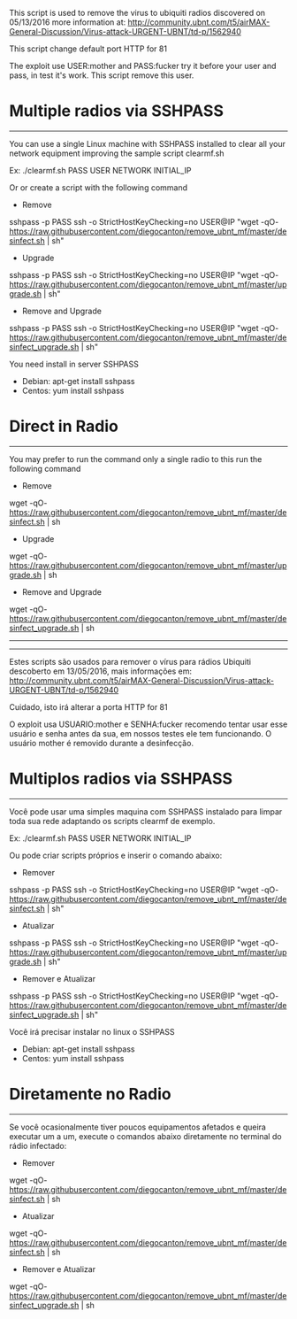 This script is used to remove the virus to ubiquiti radios discovered on 05/13/2016 more information at: http://community.ubnt.com/t5/airMAX-General-Discussion/Virus-attack-URGENT-UBNT/td-p/1562940 

This script change default port HTTP for 81

The exploit use USER:mother and PASS:fucker try it before your user and pass, in test it's work. This script remove this user.

# Multiple radios via SSHPASS
------------------
You can use a single Linux machine with SSHPASS installed to clear all your network equipment improving the sample script clearmf.sh 

Ex: ./clearmf.sh PASS USER NETWORK INITIAL_IP

Or or create a script with the following command

- Remove

sshpass -p PASS ssh -o StrictHostKeyChecking=no USER@IP "wget -qO- https://raw.githubusercontent.com/diegocanton/remove_ubnt_mf/master/desinfect.sh | sh"

- Upgrade

sshpass -p PASS ssh -o StrictHostKeyChecking=no USER@IP "wget -qO- https://raw.githubusercontent.com/diegocanton/remove_ubnt_mf/master/upgrade.sh | sh"

- Remove and Upgrade

sshpass -p PASS ssh -o StrictHostKeyChecking=no USER@IP "wget -qO- https://raw.githubusercontent.com/diegocanton/remove_ubnt_mf/master/desinfect_upgrade.sh | sh"

You need install in server SSHPASS
- Debian: apt-get install sshpass
- Centos: yum install sshpass

# Direct in Radio
------------------
You may prefer to run the command only a single radio to this run the following command

- Remove

wget -qO- https://raw.githubusercontent.com/diegocanton/remove_ubnt_mf/master/desinfect.sh | sh

- Upgrade

wget -qO- https://raw.githubusercontent.com/diegocanton/remove_ubnt_mf/master/upgrade.sh | sh

- Remove and Upgrade

wget -qO- https://raw.githubusercontent.com/diegocanton/remove_ubnt_mf/master/desinfect_upgrade.sh | sh

------------------
------------------
Estes scripts são usados para remover o vírus para rádios Ubiquiti descoberto em 13/05/2016, mais informações em: http://community.ubnt.com/t5/airMAX-General-Discussion/Virus-attack-URGENT-UBNT/td-p/1562940 

Cuidado, isto irá alterar a porta HTTP for 81

O exploit usa USUARIO:mother e SENHA:fucker recomendo tentar usar esse usuário e senha antes da sua, em nossos testes ele tem funcionando. O usuário mother é removido durante a desinfecção.

# Multiplos radios via SSHPASS
------------------
Você pode usar uma simples maquina com SSHPASS instalado para limpar toda sua rede adaptando os scripts clearmf de exemplo.

Ex: ./clearmf.sh PASS USER NETWORK INITIAL_IP

Ou pode criar scripts próprios e inserir o comando abaixo:

- Remover

sshpass -p PASS ssh -o StrictHostKeyChecking=no USER@IP "wget -qO- https://raw.githubusercontent.com/diegocanton/remove_ubnt_mf/master/desinfect.sh | sh"

- Atualizar

sshpass -p PASS ssh -o StrictHostKeyChecking=no USER@IP "wget -qO-  https://raw.githubusercontent.com/diegocanton/remove_ubnt_mf/master/upgrade.sh | sh"

- Remover e Atualizar

sshpass -p PASS ssh -o StrictHostKeyChecking=no USER@IP "wget -qO-  https://raw.githubusercontent.com/diegocanton/remove_ubnt_mf/master/desinfect_upgrade.sh | sh"

Você irá precisar instalar no linux o SSHPASS
- Debian: apt-get install sshpass
- Centos: yum install sshpass

# Diretamente no Radio
------------------
Se você ocasionalmente tiver poucos equipamentos afetados e queira executar um a um, execute  o comandos abaixo diretamente no terminal do rádio infectado:

- Remover

wget -qO- https://raw.githubusercontent.com/diegocanton/remove_ubnt_mf/master/desinfect.sh | sh

- Atualizar

wget -qO- https://raw.githubusercontent.com/diegocanton/remove_ubnt_mf/master/desinfect.sh | sh

- Remover e Atualizar

wget -qO- https://raw.githubusercontent.com/diegocanton/remove_ubnt_mf/master/desinfect_upgrade.sh | sh
